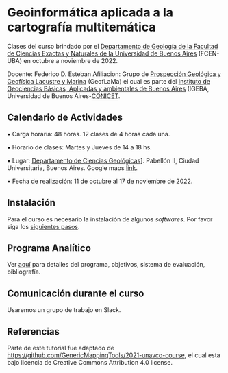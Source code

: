 # Geoinformática aplicada a la cartografía multitemática

Clases del curso brindado por el [Departamento de Geología de la Facultad de Ciencias Exactas y Naturales de la Universidad de Buenos Aires](http://www.gl.fcen.uba.ar/) (FCEN-UBA) en octubre a noviembre de 2022.

Docente: Federico D. Esteban
Afiliacion: Grupo de [Prospección Geológica y Geofísica Lacustre y Marina](https://www.geoflama.ar/) (GeofLaMa) el cual es parte del [Instituto de Geociencias Básicas, Aplicadas y ambientales de Buenos Aires](http://igeba.gl.fcen.uba.ar/) (IGEBA, Universidad de Buenos Aires-[CONICET](https://www.conicet.gov.ar/).


## Calendario de Actividades

• Carga horaria: 48 horas. 12 clases de 4 horas cada una.

• Horario de clases: Martes y Jueves de 14 a 18 hs. 

• Lugar: [Departamento de Ciencias Geológicas]([url]([http://www.gl.fcen.uba.ar/))]. Pabellón II, Ciudad Universitaria, Buenos Aires. Google maps [link](https://goo.gl/maps/hWZKoahv8Bz7nfDu9).

• Fecha de realización: 11 de octubre al 17 de noviembre de 2022.


## Instalación

Para el curso es necesario la instalación de algunos *softwares*. Por favor siga los [siguientes pasos](https://github.com/Esteban82/FCEN-2022/blob/main/Instalacion.MD).

## Programa Analítico

Ver [aquí](https://github.com/Esteban82/FCEN-2022/blob/main/Programa.md) para detalles del programa, objetivos, sistema de evaluación, bibliografía.


## Comunicación durante el curso

Usaremos un grupo de trabajo en Slack.

## Referencias

Parte de este tutorial fue adaptado de https://github.com/GenericMappingTools/2021-unavco-course, el cual esta bajo licencia de Creative Commons Attribution 4.0 license.
